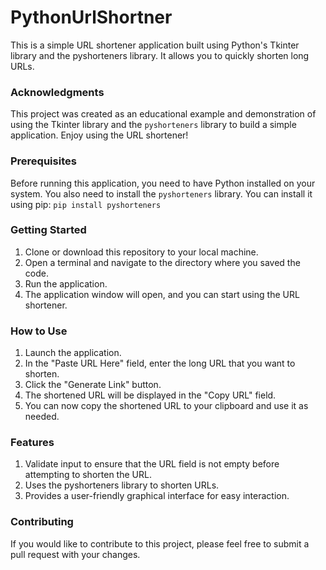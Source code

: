 # PythonUrlShortner
This is a simple URL shortener application built using Python's Tkinter library and the pyshorteners library. It allows you to quickly shorten long URLs.

### Acknowledgments
This project was created as an educational example and demonstration of using the Tkinter library and the `pyshorteners` library to build a simple application.
Enjoy using the URL shortener!

### Prerequisites
Before running this application, you need to have Python installed on your system. You also need to install the `pyshorteners` library. You can install it using pip: `pip install pyshorteners`

### Getting Started
1. Clone or download this repository to your local machine.
2. Open a terminal and navigate to the directory where you saved the code.
3. Run the application.
4. The application window will open, and you can start using the URL shortener.

### How to Use
1. Launch the application.
2. In the "Paste URL Here" field, enter the long URL that you want to shorten.
3. Click the "Generate Link" button.
4. The shortened URL will be displayed in the "Copy URL" field.
5. You can now copy the shortened URL to your clipboard and use it as needed.

### Features
1. Validate input to ensure that the URL field is not empty before attempting to shorten the URL.
2. Uses the pyshorteners library to shorten URLs.
3. Provides a user-friendly graphical interface for easy interaction.

### Contributing
If you would like to contribute to this project, please feel free to submit a pull request with your changes.
